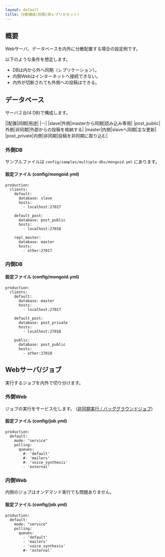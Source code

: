 ```yaml
---
layout: default
title: 分散構成(同期/非レプリカセット)
---
```


## 概要

Webサーバ、データベースを内外に分散配置する場合の設定例です。

以下のような条件を想定します。

- DBは内から外へ同期（レプリケーション）。
- 内側Webはインターネットへ接続できない。
- 内外が切断されても外側への投稿はできる。

## データベース

サーバ２台(4 DB)で構成します。

||配置|同期|用途|
|--|
|slave|外側|masterから同期|読み込み専用|
|post_public|外側|非同期|外部からの投稿を格納する|
|master|内側|slaveへ同期|主な更新|
|post_private|内側|非同期|投稿を非同期に取り込む|

### 外側DB

サンプルファイルは `config/samples/multiple-dbs/mongoid.yml` にあります。

#### 設定ファイル (config/mongoid.yml)

~~~
production:
  clients:
    default:
      database: slave
      hosts:
        - localhost:27017

    default_post:
      database: post_public
      hosts:
        - localhost:27018

    repl_master:
      database: master
      hosts:
        - other:27017
~~~

### 内側DB

#### 設定ファイル (config/mongoid.yml)

~~~
production:
  clients:
    default:
      database: master
      hosts:
        - localhost:27017

    default_post:
      database: post_private
      hosts:
        - localhost:27018

    public:
      database: post_public
      hosts:
        - other:27018
~~~

## Webサーバ/ジョブ

実行するジョブを内外で切り分けます。

### 外側Web

ジョブの実行をサービス化します。 ([非同期実行 / バッググラウンドジョブ](job.html))

#### 設定ファイル (config/job.yml)

~~~
production:
  default:
    mode: "service"
    polling:
      queues:
        #- 'default'
        #- 'mailers'
        #- 'voice_synthesis'
        - 'external'
~~~

### 内側Web

内側のジョブはオンデマンド実行でも問題ありません。

#### 設定ファイル (config/job.yml)

~~~
production:
  default:
    mode: "service"
    polling:
      queues:
        - 'default'
        - 'mailers'
        - 'voice_synthesis'
        #- 'external'
~~~
